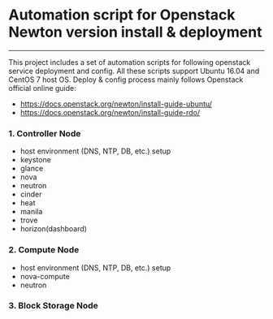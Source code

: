 Automation script for Openstack Newton version install & deployment
======================================================
***
This project includes a set of automation scripts for following openstack service deployment and config. All these scripts support Ubuntu 16.04 and CentOS 7 host OS. Deploy & config process mainly follows Openstack official online guide:
* https://docs.openstack.org/newton/install-guide-ubuntu/
* https://docs.openstack.org/newton/install-guide-rdo/


### 1. Controller Node
* host environment (DNS, NTP, DB, etc.) setup
* keystone
* glance
* nova
* neutron
* cinder
* heat
* manila
* trove
* horizon(dashboard)

### 2. Compute Node
* host environment (DNS, NTP, DB, etc.) setup
* nova-compute
* neutron

### 3. Block Storage Node




